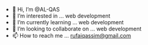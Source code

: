 - 👋 Hi, I’m @AL-QAS
- 👀 I’m interested in ... web development
- 🌱 I’m currently learning ... web development
- 💞️ I’m looking to collaborate on ... web development
- 📫 How to reach me ... rufaiqassim@gmail.com

<!---
AL-QAS/AL-QAS is a ✨ special ✨ repository because its `README.md` (this file) appears on your GitHub profile.
You can click the Preview link to take a look at your changes.
--->
